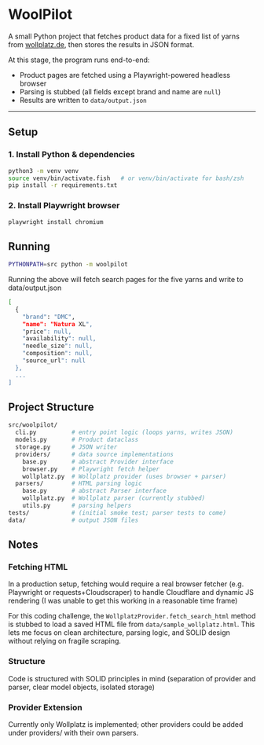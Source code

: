 # WoolPilot

A small Python project that fetches product data for a fixed list of yarns from [wollplatz.de](https://www.wollplatz.de), then stores the results in JSON format.

At this stage, the program runs end-to-end:  
- Product pages are fetched using a Playwright-powered headless browser  
- Parsing is stubbed (all fields except brand and name are `null`)  
- Results are written to `data/output.json`

---

## Setup

### 1. Install Python & dependencies
```bash
python3 -m venv venv
source venv/bin/activate.fish   # or venv/bin/activate for bash/zsh
pip install -r requirements.txt
```

### 2. Install Playwright browser
```bash
playwright install chromium
```

## Running

```bash
PYTHONPATH=src python -m woolpilot
```
Running the above will fetch search pages for the five yarns and write to data/output.json
```bash
[
  {
    "brand": "DMC",
    "name": "Natura XL",
    "price": null,
    "availability": null,
    "needle_size": null,
    "composition": null,
    "source_url": null
  },
  ...
]
```

## Project Structure
```bash
src/woolpilot/
  cli.py          # entry point logic (loops yarns, writes JSON)
  models.py       # Product dataclass
  storage.py      # JSON writer
  providers/      # data source implementations
    base.py       # abstract Provider interface
    browser.py    # Playwright fetch helper
    wollplatz.py  # Wollplatz provider (uses browser + parser)
  parsers/        # HTML parsing logic
    base.py       # abstract Parser interface
    wollplatz.py  # Wollplatz parser (currently stubbed)
    utils.py      # parsing helpers
tests/            # (initial smoke test; parser tests to come)
data/             # output JSON files
```

## Notes

### Fetching HTML

In a production setup, fetching would require a real browser fetcher (e.g. Playwright or requests+Cloudscraper) to handle Cloudflare and dynamic JS rendering (I was unable to get this working in a reasonable time frame)  

For this coding challenge, the `WollplatzProvider.fetch_search_html` method is stubbed to load a saved HTML file from `data/sample_wollplatz.html`. This lets me focus on clean architecture, parsing logic, and SOLID design without relying on fragile scraping.

### Structure
Code is structured with SOLID principles in mind (separation of provider and parser, clear model objects, isolated storage)

### Provider Extension 
Currently only Wollplatz is implemented; other providers could be added under providers/ with their own parsers.


